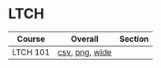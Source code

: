 # LTCH

| Course | Overall | Section |
| ------ | ------- | ------- |
| LTCH 101 | [csv](https://github.com/UCSD-Historical-Enrollment-Data/2025Fall/blob/main/overall/LTCH%20101.csv), [png](https://raw.githubusercontent.com/UCSD-Historical-Enrollment-Data/2025Fall/main/plot_overall/LTCH%20101.png), [wide](https://raw.githubusercontent.com/UCSD-Historical-Enrollment-Data/2025Fall/main/plot_overall_wide/LTCH%20101.png) |  |
